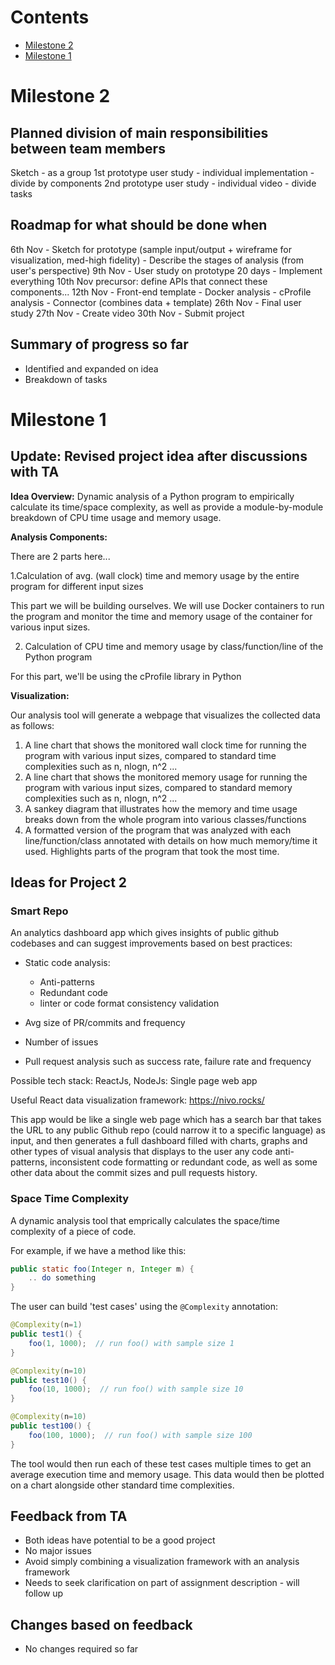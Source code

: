 # Contents

* [Milestone 2](milestone-2)
* [Milestone 1](milestone-1)

# Milestone 2

## Planned division of main responsibilities between team members

Sketch - as a group
1st prototype user study - individual
implementation - divide by components
2nd prototype user study - individual
video - divide tasks

## Roadmap for what should be done when

6th Nov - Sketch for prototype (sample input/output + wireframe for visualization, med-high fidelity)
       - Describe the stages of analysis (from user's perspective)
9th Nov - User study on prototype
20 days - Implement everything
10th Nov
    precursor: define APIs that connect these components...
12th Nov
    - Front-end template
    - Docker analysis
    - cProfile analysis
    - Connector (combines data + template)
26th Nov - Final user study
27th Nov - Create video
30th Nov - Submit project

## Summary of progress so far

* Identified and expanded on idea
* Breakdown of tasks

# Milestone 1

## Update: Revised project idea after discussions with TA

**Idea Overview:** Dynamic analysis of a Python program to empirically calculate its time/space complexity, as well as provide a module-by-module breakdown of CPU time usage and memory usage.

**Analysis Components:** 

There are 2 parts here...
 
1.Calculation of avg. (wall clock) time  and memory usage by the entire program for different input sizes

This part we will be building ourselves. We will use Docker containers to run the program and monitor the time and memory usage of the container for various input sizes.

2. Calculation of CPU time and memory usage by class/function/line of the Python program

For this part, we'll be using the cProfile library in Python

**Visualization:** 

Our analysis tool will generate a webpage that visualizes the collected data as follows:

1. A line chart that shows the monitored wall clock time for running the program with various input sizes, compared to standard time complexities such as n, nlogn, n^2 ...
2. A line chart that shows the monitored memory usage for running the program with various input sizes, compared to standard memory complexities such as n, nlogn, n^2 ... 
3. A sankey diagram that illustrates how the memory and time usage breaks down from the whole program into various classes/functions
4. A formatted version of the program that was analyzed with each line/function/class annotated with details on how much memory/time it used. Highlights parts of the program that took the most time.


## Ideas for Project 2

### Smart Repo

An analytics dashboard app which gives insights of public github codebases and can suggest improvements based on best practices:

- Static code analysis:
    - Anti-patterns
    - Redundant code
    - linter or code format consistency validation

- Avg size of PR/commits and frequency
- Number of issues
- Pull request analysis such as success rate, failure rate and frequency

Possible tech stack:
ReactJs, NodeJs: Single page web app

Useful React data visualization framework: https://nivo.rocks/


This app would be like a single web page which has a search bar that takes the URL to any public Github repo (could narrow it to a specific language) as input, and then generates a full dashboard filled with charts, graphs and other types of visual analysis that displays to the user any code anti-patterns, inconsistent code formatting or redundant code, as well as some other data about the commit sizes and pull requests history.

### Space Time Complexity

A dynamic analysis tool that emprically calculates the space/time complexity of a piece of code.

For example, if we have a method like this:

```java
public static foo(Integer n, Integer m) {
    .. do something
}
```

The user can build 'test cases' using the `@Complexity` annotation:

```java
@Complexity(n=1)
public test1() {
    foo(1, 1000);  // run foo() with sample size 1
}

@Complexity(n=10)
public test10() {
    foo(10, 1000);  // run foo() with sample size 10
}

@Complexity(n=10)
public test100() {
    foo(100, 1000);  // run foo() with sample size 100
}
```
The tool would then run each of these test cases multiple times to get an average execution time and memory usage. This data would then be plotted on a chart alongside other standard time complexities.

## Feedback from TA

* Both ideas have potential to be a good project
* No major issues
* Avoid simply combining a visualization framework with an analysis framework
* Needs to seek clarification on part of assignment description - will follow up

## Changes based on feedback

* No changes required so far
